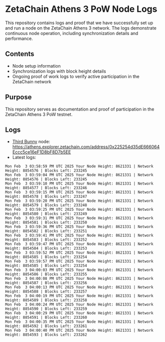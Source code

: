# ZetaChain Athens 3 PoW Node Logs
This repository contains logs and proof that we have successfully set up and run a node on the ZetaChain Athens 3 network. The logs demonstrate continuous node operation, including synchronization details and performance.

## Contents
- Node setup information
- Synchronization logs with block height details
- Ongoing proof of work logs to verify active participation in the ZetaChain network

## Purpose
This repository serves as documentation and proof of participation in the ZetaChain Athens 3 PoW testnet.

## Logs

- [Third Bunny](https://thirdbunny.xyz/) node: https://athens.explorer.zetachain.com/address/0x225254d35dE666064Eccc5ce16eF1D8bF8D7b5EE
- Latest logs:
```
Mon Feb  3 03:58:59 PM UTC 2025 Your Node Height: 8621331 | Network Height: 8854576 | Blocks Left: 233245
Mon Feb  3 03:59:04 PM UTC 2025 Your Node Height: 8621331 | Network Height: 8854576 | Blocks Left: 233245
Mon Feb  3 03:59:10 PM UTC 2025 Your Node Height: 8621331 | Network Height: 8854577 | Blocks Left: 233246
Mon Feb  3 03:59:15 PM UTC 2025 Your Node Height: 8621331 | Network Height: 8854578 | Blocks Left: 233247
Mon Feb  3 03:59:20 PM UTC 2025 Your Node Height: 8621331 | Network Height: 8854579 | Blocks Left: 233248
Mon Feb  3 03:59:25 PM UTC 2025 Your Node Height: 8621331 | Network Height: 8854580 | Blocks Left: 233249
Mon Feb  3 03:59:31 PM UTC 2025 Your Node Height: 8621331 | Network Height: 8854581 | Blocks Left: 233250
Mon Feb  3 03:59:36 PM UTC 2025 Your Node Height: 8621331 | Network Height: 8854582 | Blocks Left: 233251
Mon Feb  3 03:59:41 PM UTC 2025 Your Node Height: 8621331 | Network Height: 8854583 | Blocks Left: 233252
Mon Feb  3 03:59:47 PM UTC 2025 Your Node Height: 8621331 | Network Height: 8854584 | Blocks Left: 233253
Mon Feb  3 03:59:52 PM UTC 2025 Your Node Height: 8621331 | Network Height: 8854585 | Blocks Left: 233254
Mon Feb  3 03:59:57 PM UTC 2025 Your Node Height: 8621331 | Network Height: 8854585 | Blocks Left: 233254
Mon Feb  3 04:00:03 PM UTC 2025 Your Node Height: 8621331 | Network Height: 8854586 | Blocks Left: 233255
Mon Feb  3 04:00:08 PM UTC 2025 Your Node Height: 8621331 | Network Height: 8854587 | Blocks Left: 233256
Mon Feb  3 04:00:13 PM UTC 2025 Your Node Height: 8621331 | Network Height: 8854588 | Blocks Left: 233257
Mon Feb  3 04:00:19 PM UTC 2025 Your Node Height: 8621331 | Network Height: 8854589 | Blocks Left: 233258
Mon Feb  3 04:00:24 PM UTC 2025 Your Node Height: 8621331 | Network Height: 8854590 | Blocks Left: 233259
Mon Feb  3 04:00:29 PM UTC 2025 Your Node Height: 8621331 | Network Height: 8854591 | Blocks Left: 233260
Mon Feb  3 04:00:35 PM UTC 2025 Your Node Height: 8621331 | Network Height: 8854592 | Blocks Left: 233261
Mon Feb  3 04:00:40 PM UTC 2025 Your Node Height: 8621331 | Network Height: 8854593 | Blocks Left: 233262
```
